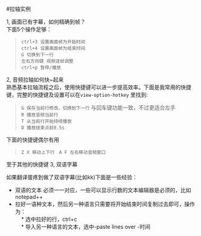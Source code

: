 #拉轴实例


1, 画面已有字幕，如何精确到帧？  
下面5个操作足够：  

>`ctrl+3 设置画面帧为开始时间`  
>`ctrl+4 设置画面帧为结束时间`  
>`G 切换到下一行`  
>`左右方向键 视频逐帧调整`  
>`ctrl+p 暂停/播放`

2, 音频拉轴如何快~起来  
熟悉基本拉轴流程之后，使用快捷键可以进一步提高效率。下面是我常用的快捷键，完整的快捷键及设置可以在`view-option-hotkey` 里找到:

>`G 保存当前行修改，切换到下一行` 与回车键功能一致，不过更适合左手  
>`R 播放音频当前行`  
>`T 从当前行开始持续播放`  
>`D 播放结束点前0.5s`  

下面的快捷键偶尔有用
>`Z X 移动上下行`  
>`A F 左右移动音频窗口`    

至于其他的快捷键
3, 双语字幕    

如果翻译蛋疼到做了双语字幕(比如kk)下面是一些经验：  

* 双语的文本 必须一一对应，一些可以显示行数的文本编辑器是必须的，比如notepad++ 
* 拉好一语种文本，然后另一种语言只需要将开始结束时间复制过去即可，操作为：  
     * 选中拉好的行，ctrl+c  
     * 导入另一种语言的文本，选中-paste lines over -时间
    
